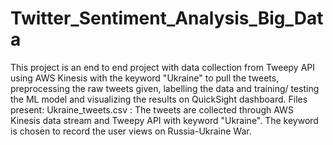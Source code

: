 # Twitter_Sentiment_Analysis_Big_Data
This project is an end to end project with data collection from Tweepy API using AWS Kinesis with the keyword "Ukraine" to pull the tweets, preprocessing the raw tweets given, labelling the data and training/ testing the ML model and visualizing the results on QuickSight dashboard.
Files present:
Ukraine_tweets.csv : The tweets are collected through AWS Kinesis data stream and Tweepy API with keyword "Ukraine". The keyword is chosen to record the user views on Russia-Ukraine War.
